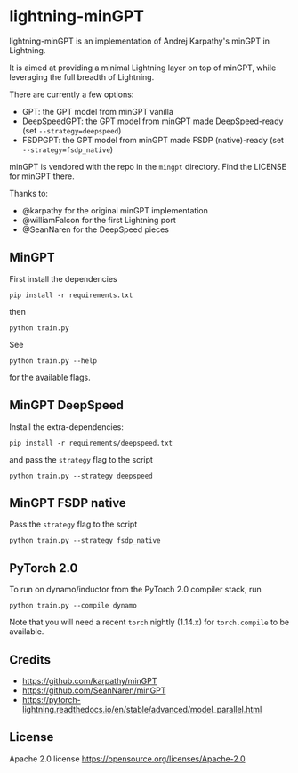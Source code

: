 # lightning-minGPT

lightning-minGPT is an implementation of Andrej Karpathy's minGPT in Lightning.

It is aimed at providing a minimal Lightning layer on top of minGPT, while leveraging the full breadth of Lightning.

There are currently a few options:

- GPT: the GPT model from minGPT vanilla
- DeepSpeedGPT: the GPT model from minGPT made DeepSpeed-ready (set `--strategy=deepspeed`)
- FSDPGPT: the GPT model from minGPT made FSDP (native)-ready (set `--strategy=fsdp_native`)

minGPT is vendored with the repo in the `mingpt` directory. Find the LICENSE for minGPT there.

Thanks to:
- @karpathy for the original minGPT implementation
- @williamFalcon for the first Lightning port
- @SeanNaren for the DeepSpeed pieces

## MinGPT

First install the dependencies

```shell
pip install -r requirements.txt
```

then

```shell
python train.py
```

See

```shell
python train.py --help
```

for the available flags.

## MinGPT DeepSpeed

Install the extra-dependencies:

```shell
pip install -r requirements/deepspeed.txt
```

and pass the `strategy` flag to the script

```shell
python train.py --strategy deepspeed
```

## MinGPT FSDP native

Pass the `strategy` flag to the script

```shell
python train.py --strategy fsdp_native
```

## PyTorch 2.0

To run on dynamo/inductor from the PyTorch 2.0 compiler stack, run

```shell
python train.py --compile dynamo
```

Note that you will need a recent `torch` nightly (1.14.x) for `torch.compile`
to be available.

## Credits

- https://github.com/karpathy/minGPT
- https://github.com/SeanNaren/minGPT
- https://pytorch-lightning.readthedocs.io/en/stable/advanced/model_parallel.html

## License

Apache 2.0 license https://opensource.org/licenses/Apache-2.0
